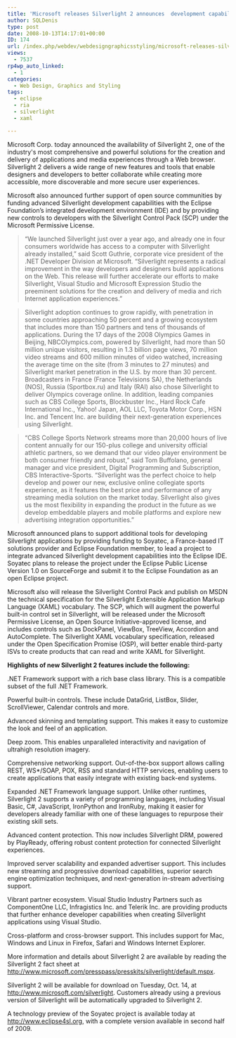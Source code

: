 ```yaml
---
title: 'Microsoft releases Silverlight 2 announces  development capabilities with Eclipse'
author: SQLDenis
type: post
date: 2008-10-13T14:17:01+00:00
ID: 174
url: /index.php/webdev/webdesigngraphicsstyling/microsoft-releases-silverlight-2-announc/
views:
  - 7537
rp4wp_auto_linked:
  - 1
categories:
  - Web Design, Graphics and Styling
tags:
  - eclipse
  - ria
  - silverlight
  - xaml

---
```

Microsoft Corp. today announced the availability of Silverlight 2, one of the industry's most comprehensive and powerful solutions for the creation and delivery of applications and media experiences through a Web browser. Silverlight 2 delivers a wide range of new features and tools that enable designers and developers to better collaborate while creating more accessible, more discoverable and more secure user experiences.
  
Microsoft also announced further support of open source communities by funding advanced Silverlight development capabilities with the Eclipse Foundation’s integrated development environment (IDE) and by providing new controls to developers with the Silverlight Control Pack (SCP) under the Microsoft Permissive License.

> “We launched Silverlight just over a year ago, and already one in four consumers worldwide has access to a computer with Silverlight already installed,” said Scott Guthrie, corporate vice president of the .NET Developer Division at Microsoft. “Silverlight represents a radical improvement in the way developers and designers build applications on the Web. This release will further accelerate our efforts to make Silverlight, Visual Studio and Microsoft Expression Studio the preeminent solutions for the creation and delivery of media and rich Internet application experiences.”
  
> Silverlight adoption continues to grow rapidly, with penetration in some countries approaching 50 percent and a growing ecosystem that includes more than 150 partners and tens of thousands of applications. During the 17 days of the 2008 Olympics Games in Beijing, NBCOlympics.com, powered by Silverlight, had more than 50 million unique visitors, resulting in 1.3 billion page views, 70 million video streams and 600 million minutes of video watched, increasing the average time on the site (from 3 minutes to 27 minutes) and Silverlight market penetration in the U.S. by more than 30 percent. Broadcasters in France (France Televisions SA), the Netherlands (NOS), Russia (Sportbox.ru) and Italy (RAI) also chose Silverlight to deliver Olympics coverage online. In addition, leading companies such as CBS College Sports, Blockbuster Inc., Hard Rock Cafe International Inc., Yahoo! Japan, AOL LLC, Toyota Motor Corp., HSN Inc. and Tencent Inc. are building their next-generation experiences using Silverlight.
  
> “CBS College Sports Network streams more than 20,000 hours of live content annually for our 150-plus college and university official athletic partners, so we demand that our video player environment be both consumer friendly and robust,” said Tom Buffolano, general manager and vice president, Digital Programming and Subscription, CBS Interactive-Sports. “Silverlight was the perfect choice to help develop and power our new, exclusive online collegiate sports experience, as it features the best price and performance of any streaming media solution on the market today. Silverlight also gives us the most flexibility in expanding the product in the future as we develop embeddable players and mobile platforms and explore new advertising integration opportunities.”

Microsoft announced plans to support additional tools for developing Silverlight applications by providing funding to Soyatec, a France-based IT solutions provider and Eclipse Foundation member, to lead a project to integrate advanced Silverlight development capabilities into the Eclipse IDE. Soyatec plans to release the project under the Eclipse Public License Version 1.0 on SourceForge and submit it to the Eclipse Foundation as an open Eclipse project.

Microsoft also will release the Silverlight Control Pack and publish on MSDN the technical specification for the Silverlight Extensible Application Markup Language (XAML) vocabulary. The SCP, which will augment the powerful built-in control set in Silverlight, will be released under the Microsoft Permissive License, an Open Source Initiative-approved license, and includes controls such as DockPanel, ViewBox, TreeView, Accordion and AutoComplete. The Silverlight XAML vocabulary specification, released under the Open Specification Promise (OSP), will better enable third-party ISVs to create products that can read and write XAML for Silverlight.

**Highlights of new Silverlight 2 features include the following:**

.NET Framework support with a rich base class library. This is a compatible subset of the full .NET Framework.

Powerful built-in controls. These include DataGrid, ListBox, Slider, ScrollViewer, Calendar controls and more.

Advanced skinning and templating support. This makes it easy to customize the look and feel of an application.

Deep zoom. This enables unparalleled interactivity and navigation of ultrahigh resolution imagery.

Comprehensive networking support. Out-of-the-box support allows calling REST, WS*/SOAP, POX, RSS and standard HTTP services, enabling users to create applications that easily integrate with existing back-end systems.

Expanded .NET Framework language support. Unlike other runtimes, Silverlight 2 supports a variety of programming languages, including Visual Basic, C#, JavaScript, IronPython and IronRuby, making it easier for developers already familiar with one of these languages to repurpose their existing skill sets.

Advanced content protection. This now includes Silverlight DRM, powered by PlayReady, offering robust content protection for connected Silverlight experiences.

Improved server scalability and expanded advertiser support. This includes new streaming and progressive download capabilities, superior search engine optimization techniques, and next-generation in-stream advertising support.

Vibrant partner ecosystem. Visual Studio Industry Partners such as ComponentOne LLC, Infragistics Inc. and Telerik Inc. are providing products that further enhance developer capabilities when creating Silverlight applications using Visual Studio.

Cross-platform and cross-browser support. This includes support for Mac, Windows and Linux in Firefox, Safari and Windows Internet Explorer.

More information and details about Silverlight 2 are available by reading the Silverlight 2 fact sheet at http://www.microsoft.com/presspass/presskits/silverlight/default.mspx.

Silverlight 2 will be available for download on Tuesday, Oct. 14, at http://www.microsoft.com/silverlight. Customers already using a previous version of Silverlight will be automatically upgraded to Silverlight 2.

A technology preview of the Soyatec project is available today at http://www.eclipse4sl.org, with a complete version available in second half of 2009.